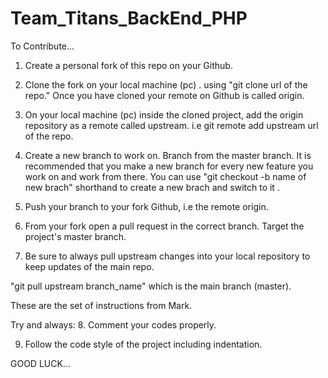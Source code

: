 # Team_Titans_BackEnd_PHP

To Contribute...

1. Create a personal fork of this repo on your Github.

2. Clone the fork on your local machine (pc) .
	using "git clone url of the repo."
 Once you have cloned your remote on Github is called origin.

3. On your local machine (pc) inside the cloned 	  project, add the origin repository as a remote called upstream.
i.e git remote add upstream url of the repo.

4. Create a new branch to work on. Branch from the master branch. It is recommended that you make a new branch for every new feature you work on and work from there.
You can use "git checkout -b name of new brach" shorthand to create a new brach and switch to it .

5. Push your branch to your fork Github, i.e the remote origin.

6. From your fork open a pull request in the correct branch. Target the project's master branch.

7. Be sure to always pull upstream changes into your local repository to keep updates of the main repo.

"git pull upstream branch_name" which is the main branch (master).
  

  These are the set of instructions from Mark.

  Try and always:
8. Comment your codes properly.

9. Follow the code style of the project including indentation.

GOOD LUCK... 


